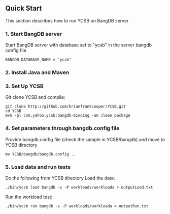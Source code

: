 <!--
Copyright (c) 2014 - 2016 YCSB contributors. All rights reserved.

Licensed under the Apache License, Version 2.0 (the "License"); you
may not use this file except in compliance with the License. You
may obtain a copy of the License at

http://www.apache.org/licenses/LICENSE-2.0

Unless required by applicable law or agreed to in writing, software
distributed under the License is distributed on an "AS IS" BASIS,
WITHOUT WARRANTIES OR CONDITIONS OF ANY KIND, either express or
implied. See the License for the specific language governing
permissions and limitations under the License. See accompanying
LICENSE file.
-->

## Quick Start

This section describes how to run YCSB on BangDB server

### 1. Start BangDB server
Start BangDB server with database set to "ycsb" in the server
bangdb config file

    BANGDB_DATABASE_NAME = "ycsb"

    

### 2. Install Java and Maven

### 3. Set Up YCSB

Git clone YCSB and compile:

    git clone http://github.com/brianfrankcooper/YCSB.git
    cd YCSB
    mvn -pl com.yahoo.ycsb:bangdb-binding -am clean package

### 4. Set parameters through bangdb.config file
    
Provide bangdb.config file (check the sample in YCSB/bangdb)
and move to YCSB directory

    mv YCSB/bangdb/bangdb.config ..

### 5. Load data and run tests

Do the following from YCSB directory
Load the data:

    ./bin/ycsb load bangdb -s -P workloads/workloada > outputLoad.txt

Run the workload test:

    ./bin/ycsb run bangdb -s -P workloads/workloada > outputRun.txt

